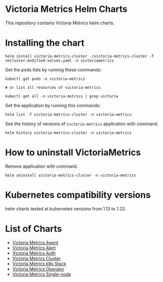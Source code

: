# Victoria Metrics Helm Charts

This repository contains Victoria Metrics helm charts.

# Installing the chart

```console
helm install victoria-metrics-cluster ./victoria-metrics-cluster -f vmcluster-modified-values.yaml -n victoriametrics
```

Get the pods lists by running these commands:

```console
kubectl get pods -n victoria-metrics

# or list all resources of victoria-metrics

kubectl get all -n victoria-metrics | grep victoria
```

Get the application by running this commands:

```console
helm list -f victoria-metrics-cluster -n victoria-metrics
```

See the history of versions of ``victoria-metrics`` application with command.

```console
helm history victoria-metrics-cluster -n victoria-metrics
```

# How to uninstall VictoriaMetrics

Remove application with command.

```console
helm uninstall victoria-metrics-cluster -n victoria-metrics
```

# Kubernetes compatibility versions

helm charts tested at kubernetes versions from 1.13 to 1.22.

# List of Charts

- [Victoria Metrics Agent](https://github.com/VictoriaMetrics/helm-charts/blob/master/charts/victoria-metrics-agent)
- [Victoria Metrics Alert](https://github.com/VictoriaMetrics/helm-charts/blob/master/charts/victoria-metrics-alert)
- [Victoria Metrics Auth](https://github.com/VictoriaMetrics/helm-charts/blob/master/charts/victoria-metrics-auth/README.md)
- [Victoria Metrics Cluster](https://github.com/VictoriaMetrics/helm-charts/blob/master/charts/victoria-metrics-cluster/README.md)
- [Victoria Metrics k8s Stack](https://github.com/VictoriaMetrics/helm-charts/blob/master/charts/victoria-metrics-k8s-stack/README.md)
- [Victoria Metrics Operator](https://github.com/VictoriaMetrics/helm-charts/blob/master/charts/victoria-metrics-operator/README.md)
- [Victoria Metrics Single-node](https://github.com/VictoriaMetrics/helm-charts/blob/master/charts/victoria-metrics-single/README.md)
